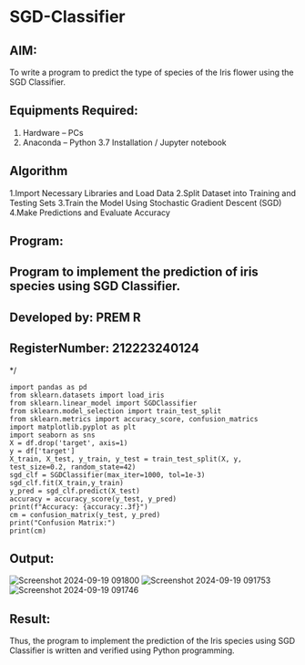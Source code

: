 # SGD-Classifier
## AIM:
To write a program to predict the type of species of the Iris flower using the SGD Classifier.

## Equipments Required:
1. Hardware – PCs
2. Anaconda – Python 3.7 Installation / Jupyter notebook

## Algorithm
1.Import Necessary Libraries and Load Data 
2.Split Dataset into Training and Testing Sets
3.Train the Model Using Stochastic Gradient Descent (SGD)
4.Make Predictions and Evaluate Accuracy

## Program:

## Program to implement the prediction of iris species using SGD Classifier.
## Developed by: PREM R 
## RegisterNumber: 212223240124 
*/
```
import pandas as pd
from sklearn.datasets import load_iris
from sklearn.linear_model import SGDClassifier
from sklearn.model_selection import train_test_split
from sklearn.metrics import accuracy_score, confusion_matrics
import matplotlib.pyplot as plt
import seaborn as sns
X = df.drop('target', axis=1)
y = df['target']
X_train, X_test, y_train, y_test = train_test_split(X, y, test_size=0.2, random_state=42)
sgd_clf = SGDClassifier(max_iter=1000, tol=1e-3)
sgd_clf.fit(X_train,y_train)
y_pred = sgd_clf.predict(X_test)
accuracy = accuracy_score(y_test, y_pred)
print(f"Accuracy: {accuracy:.3f}")
cm = confusion_matrix(y_test, y_pred)
print("Confusion Matrix:")
print(cm)
```


## Output:
![Screenshot 2024-09-19 091800](https://github.com/user-attachments/assets/817e65d2-27c8-4758-b3cf-052b473b8f3a)
![Screenshot 2024-09-19 091753](https://github.com/user-attachments/assets/7fea0925-030c-4aa2-b1c8-e51c639c0f83)
![Screenshot 2024-09-19 091746](https://github.com/user-attachments/assets/7c0f9a5d-ec52-4ff9-84a5-e1095c3cc0c5)



## Result:
Thus, the program to implement the prediction of the Iris species using SGD Classifier is written and verified using Python programming.
